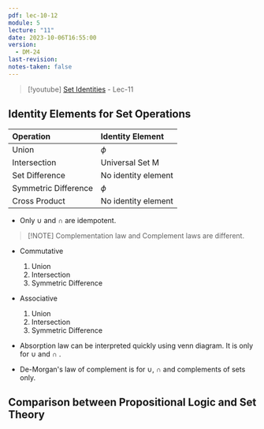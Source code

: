 ```yaml
---
pdf: lec-10-12
module: 5
lecture: "11"
date: 2023-10-06T16:55:00
version:
  - DM-24
last-revision: 
notes-taken: false
---
```


> [!youtube] [Set Identities](https://www.youtube.com/watch?v=fN-5u7znwr0) - Lec-11


## Identity Elements for Set Operations

| Operation            | Identity Element    |
|:---------------------|:--------------------|
| Union                | $\phi$              |
| Intersection         | Universal Set M     |
| Set Difference       | No identity element |
| Symmetric Difference | $\phi$              |
| Cross Product        | No identity element |  

- Only $\cup$ and $\cap$ are idempotent.

> [!NOTE] Complementation law and Complement laws are different.

- Commutative
	1. Union
	2. Intersection
	3. Symmetric Difference

- Associative
	1. Union
	2. Intersection
	3. Symmetric Difference

- Absorption law can be interpreted quickly using venn diagram. It is only for $\cup$ and $\cap$ .
- De-Morgan's law of complement is for $\cup$,  $\cap$ and complements of sets only.

## Comparison between Propositional Logic and Set Theory
